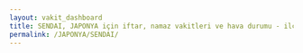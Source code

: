 ```yaml
---
layout: vakit_dashboard
title: SENDAI, JAPONYA için iftar, namaz vakitleri ve hava durumu - ilçe/eyalet seç
permalink: /JAPONYA/SENDAI/
---
```


<script type="text/javascript">
  var GLOBAL_COUNTRY = 'JAPONYA';
  var GLOBAL_CITY = 'SENDAI';
  var GLOBAL_STATE = '';
  var lat = 72;
  var lon = 21;
</script>
